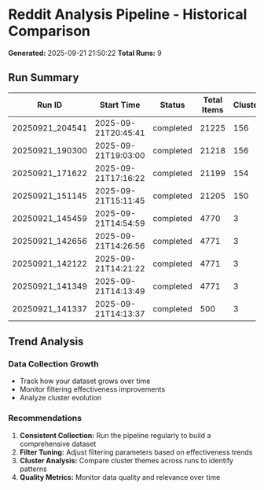 # Reddit Analysis Pipeline - Historical Comparison

**Generated:** 2025-09-21 21:50:22
**Total Runs:** 9

## Run Summary

| Run ID | Start Time | Status | Total Items | Clusters | Filtering % |
|--------|------------|--------|-------------|----------|-------------|
| 20250921_204541 | 2025-09-21T20:45:41 | completed | 21225 | 156 | 0.0% |
| 20250921_190300 | 2025-09-21T19:03:00 | completed | 21218 | 156 | 0.0% |
| 20250921_171622 | 2025-09-21T17:16:22 | completed | 21199 | 154 | 0.0% |
| 20250921_151145 | 2025-09-21T15:11:45 | completed | 21205 | 150 | 0.0% |
| 20250921_145459 | 2025-09-21T14:54:59 | completed | 4770 | 3 | 0.0% |
| 20250921_142656 | 2025-09-21T14:26:56 | completed | 4771 | 3 | 0.0% |
| 20250921_142122 | 2025-09-21T14:21:22 | completed | 4771 | 3 | 0.0% |
| 20250921_141349 | 2025-09-21T14:13:49 | completed | 4771 | 3 | 0.0% |
| 20250921_141337 | 2025-09-21T14:13:37 | completed | 500 | 3 | 75% |

## Trend Analysis

### Data Collection Growth
- Track how your dataset grows over time
- Monitor filtering effectiveness improvements
- Analyze cluster evolution

### Recommendations
1. **Consistent Collection:** Run the pipeline regularly to build a comprehensive dataset
2. **Filter Tuning:** Adjust filtering parameters based on effectiveness trends
3. **Cluster Analysis:** Compare cluster themes across runs to identify patterns
4. **Quality Metrics:** Monitor data quality and relevance over time
